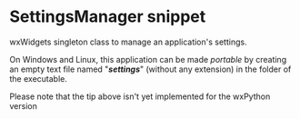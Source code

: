 # SettingsManager snippet #

wxWidgets singleton class to manage an application's settings.

On Windows and Linux, this application can be made _portable_ by creating an empty text file named "_**settings**_" (without any extension) in the folder of the executable.

Please note that the tip above isn't yet implemented for the wxPython version
